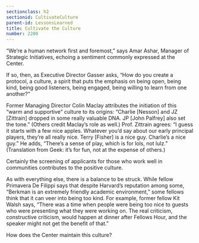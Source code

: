 ```yaml
---
sectionclass: h2
sectionid: CultivateCulture
parent-id: LessonsLearned
title: Cultivate the Culture
number: 2200
---
```

“We’re a human network first and foremost,” says Amar Ashar, Manager of Strategic Initiatives, echoing a sentiment commonly expressed at the Center.

If so, then, as Executive Director Gasser asks, “How do you create a protocol, a culture, a spirit that puts the emphasis on being open, being kind, being good listeners, being engaged, being willing to learn from one another?”

Former Managing Director Colin Maclay attributes the initiation of this “warm and supportive” culture to its origins: “Charlie [Nesson] and JZ [Zittrain] dropped in some really valuable DNA. JP [John Palfrey] also set the tone.” (Others credit Maclay’s role as well.) Prof. Zittrain agrees: “I guess it starts with a few nice apples. Whatever you’d say about our early principal players, they’re all really nice. Terry [Fisher] is a nice guy. Charlie’s a nice guy.” He adds, “There’s a sense of play, which is for lols, not lulz.” (Translation from Geek: it’s for fun, not at the expense of others.)

Certainly the screening of applicants for those who work well in communities contributes to the positive culture.

As with everything else, there is a balance to be struck. While fellow Primavera De Filippi says that despite Harvard’s reputation among some, “Berkman is an extremely friendly academic environment,” some fellows think that it can veer into being too kind. For example, former fellow Kit Walsh says, “There was a time when people were being too nice to guests who were presenting what they were working on. The real criticism, constructive criticism, would happen at dinner after Fellows Hour, and the speaker might not get the benefit of that.”

How does the Center maintain this culture?
